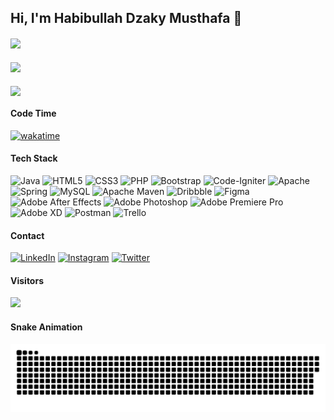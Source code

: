 ## Hi, I'm Habibullah Dzaky Musthafa 👋

  <div>
    <img align="center" height="200" src="https://github-readme-stats.vercel.app/api/top-langs/?username=Habibullahdm&theme=react&hide_border=true&include_all_commits=true&count_private=true&layout=compact"/>
  </div>
  
####
  <div>
    <img align="center" height="200" src="https://github-readme-stats.vercel.app/api?username=Habibullahdm&theme=react&hide_border=true&include_all_commits=true&count_private=true"/>
  </div>
  
####
  <div>
    <img align="center" height="200" src="https://github-readme-streak-stats.herokuapp.com/?user=Habibullahdm&theme=react&hide_border=true"/>
  </div>

#### Code Time
  [![wakatime](https://wakatime.com/badge/user/91ce8df8-ee7f-4773-bdd0-20ed79f26d6a.svg)](https://wakatime.com/@91ce8df8-ee7f-4773-bdd0-20ed79f26d6a)

#### Tech Stack
![Java](https://img.shields.io/badge/java-%23ED8B00.svg?style=flat&logo=java&logoColor=white) ![HTML5](https://img.shields.io/badge/html5-%23E34F26.svg?style=flat&logo=html5&logoColor=white) ![CSS3](https://img.shields.io/badge/css3-%231572B6.svg?style=flat&logo=css3&logoColor=white) ![PHP](https://img.shields.io/badge/php-%23777BB4.svg?style=flat&logo=php&logoColor=white) ![Bootstrap](https://img.shields.io/badge/bootstrap-%23563D7C.svg?style=flat&logo=bootstrap&logoColor=white) ![Code-Igniter](https://img.shields.io/badge/CodeIgniter-%23EF4223.svg?style=flat&logo=codeIgniter&logoColor=white) ![Apache](https://img.shields.io/badge/apache-%23D42029.svg?style=flat&logo=apache&logoColor=white) ![Spring](https://img.shields.io/badge/spring-%236DB33F.svg?style=flat&logo=spring&logoColor=white) ![MySQL](https://img.shields.io/badge/mysql-%2300f.svg?style=flat&logo=mysql&logoColor=white) ![Apache Maven](https://img.shields.io/badge/Apache%20Maven-C71A36?style=flat&logo=Apache%20Maven&logoColor=white) ![Dribbble](https://img.shields.io/badge/Dribbble-EA4C89?style=flat&logo=dribbble&logoColor=white) 	![Figma](https://img.shields.io/badge/figma-%23F24E1E.svg?style=flat&logo=figma&logoColor=white) ![Adobe After Effects](https://img.shields.io/badge/Adobe%20After%20Effects-9999FF.svg?style=flat&logo=Adobe%20After%20Effects&logoColor=white) ![Adobe Photoshop](https://img.shields.io/badge/adobephotoshop-%2331A8FF.svg?style=flat&logo=adobephotoshop&logoColor=white) ![Adobe Premiere Pro](https://img.shields.io/badge/Adobe%20Premiere%20Pro-9999FF.svg?style=flat&logo=Adobe%20Premiere%20Pro&logoColor=white) ![Adobe XD](https://img.shields.io/badge/Adobe%20XD-470137?style=flat&logo=Adobe%20XD&logoColor=#FF61F6) ![Postman](https://img.shields.io/badge/Postman-FF6C37?style=flat&logo=postman&logoColor=white) ![Trello](https://img.shields.io/badge/Trello-%23026AA7.svg?style=flat&logo=Trello&logoColor=white)

#### Contact
[![LinkedIn](https://img.shields.io/badge/LinkedIn-%230077B5.svg?logo=linkedin&logoColor=white)](https://linkedin.com/in/habibullahdm) [![Instagram](https://img.shields.io/badge/Instagram-%23E4405F.svg?logo=Instagram&logoColor=white)](https://instagram.com/hakyf_) [![Twitter](https://img.shields.io/badge/Twitter-%231DA1F2.svg?logo=Twitter&logoColor=white)](https://twitter.com/hakyf_) 

#### Visitors
[![](https://visitcount.itsvg.in/api?id=Habibullahdm&icon=5&color=0)](https://visitcount.itsvg.in)

#### Snake Animation
![Snake animation](https://github.com/habibullahdm/habibullahdm/blob/output/github-contribution-grid-snake-dark.svg)
